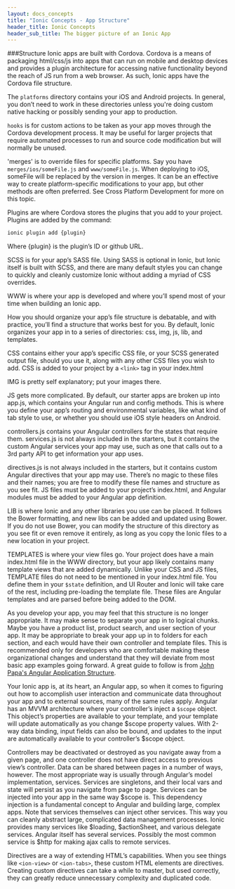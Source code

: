 ```yaml
---
layout: docs_concepts
title: "Ionic Concepts - App Structure"
header_title: Ionic Concepts
header_sub_title: The bigger picture of an Ionic App
---
```


###Structure
Ionic apps are built with Cordova. Cordova is a means of packaging html/css/js into apps that can run on mobile and desktop devices and provides a plugin architecture for accessing native functionality beyond the reach of JS run from a web browser. As such, Ionic apps have the Cordova file structure. 

The `platforms` directory contains your iOS and Android projects. In general, you don’t need to work in these directories unless you're doing custom native hacking or possibly sending your app to production.

`hooks` is for custom actions to be taken as your app moves through the Cordova development process. It may be useful for larger projects that require automated processes to run and source code modification but will normally be unused. 

'merges' is to override files for specific platforms. Say you have `merges/ios/someFile.js` and `www/someFile.js`. When deploying to iOS, someFile will be replaced by the version in merges. It can be an effective way to create platform-specific modifications to your app, but other methods are often preferred. See Cross Platform Development for more on
this topic.

Plugins are where Cordova stores the plugins that you add to your project. Plugins are added by the command:

```bash
ionic plugin add {plugin}
```

Where {plugin} is the plugin’s ID or github URL. 

SCSS is for your app’s SASS file. Using SASS is optional in Ionic, but Ionic itself is built with SCSS, and there are many default styles you can change to quickly and cleanly customize Ionic without adding a myriad of CSS overrides. 

WWW is where your app is developed and where you’ll spend most of your time when building an Ionic app.

How you should organize your app’s file structure is debatable, and with practice, you’ll find a structure that works best for you. By default, Ionic organizes your app in to a series of directories: css, img, js, lib, and templates. 

CSS contains either your app’s specific CSS file, or your SCSS generated output file, should you use it, along with any other CSS files you wish to add. CSS is added to your project by a `<link>` tag in your index.html

IMG is pretty self explanatory; put your images there.

JS gets more complicated. By default, our starter apps are broken up into 
app.js, which contains your Angular run and config methods. This is where you define your app’s routing and environmental variables, like what kind of tab style to use, or whether you should use iOS style headers on Android.

controllers.js contains your Angular controllers for the states that require them. services.js is not always included in the starters, but it contains the custom Angular services your app may use, such as one that calls out to a 3rd party API to get information your app uses.  

directives.js is not always included in the starters, but it contains custom Angular directives that your app may use. There’s no magic to these files and their names; you are free to modify these file names and structure as you see fit. JS files must be added to your project’s index.html, and Angular modules must be added to your Angular app definition. 


LIB is where Ionic and any other libraries you use can be placed. It follows the Bower formatting, and new libs can be added and updated using Bower. If you do not use Bower, you can modify the structure of this directory as you see fit or even remove it entirely, as long as you copy the Ionic files to a new location in your project. 

TEMPLATES is where your view files go. Your project does have a main index.html file in the WWW directory, but your app likely contains many template views that are added dynamically. Unlike your CSS and JS files, TEMPLATE files do not need to be mentioned in your index.html file. You define them in your `$state` definition, and UI Router and Ionic will take care of the rest, including pre-loading the template file. These files are Angular templates and are parsed before being added to the DOM.


As you develop your app, you may feel that this structure is no longer appropriate. It may make sense to separate your app in to logical chunks. Maybe you have a product list, product search, and user section of your app. It may be appropriate to break your app up in to folders for each section, and each would have their own controller and template files. This is recommended only for developers who are comfortable making these organizational changes and understand that they will deviate from most basic app examples going forward. A great guide to follow is from [John Papa's Angular Application Structure](http://www.johnpapa.net/structuring-an-angular-project/).

Your Ionic app is, at its heart, an Angular app, so when it comes to figuring out how to accomplish user interaction and communicate data throughout your app and to external sources, many of the same rules apply. Angular has an MVVM architecture where your controller’s inject a `$scope` object. This object’s properties are available to your template, and your template will update automatically as you change $scope property values. With 2-way data binding, input fields can also be bound, and updates to the input are automatically available to your controller’s $scope object.

Controllers may be deactivated or destroyed as you navigate away from a given page, and one controller does not have direct access to previous view’s controller. Data can be shared between pages in a number of ways, however. The most appropriate way is usually through Angular’s model implementation, services. Services are singletons, and their local vars and state will persist as you navigate from page to page. Services can be injected into your app in the same way $scope is. This dependency injection is a fundamental concept to Angular and building large, complex apps. Note that services themselves can inject other services. This way you can cleanly abstract large, complicated data management processes. Ionic provides many services like $loading, $actionSheet, and various delegate services. Angular itself has several services. Possibly the most common service is $http for making ajax calls to remote services. 

Directives are a way of extending HTML’s capabilities. When you see things like `<ion-view>` or `<ion-tabs>`, these custom HTML elements are directives. Creating custom directives can take a while to master, but used correctly, they can greatly reduce unnecessary complexity and duplicated code. 

